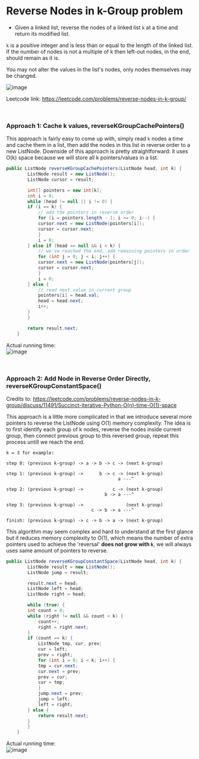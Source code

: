 # Reverse Nodes in k-Group problem
* Given a linked list, reverse the nodes of a linked list `k` at a time and return its modified list.

`k` is a positive integer and is less than or equal to the length of the linked list. If the number of nodes is not a multiple of k then left-out nodes, in the end, should remain as it is.

You may not alter the values in the list's nodes, only nodes themselves may be changed.

![image](https://user-images.githubusercontent.com/25105806/145905179-fbb05704-d3b6-42bc-bd13-a4576d89874b.png)

Leetcode link: https://leetcode.com/problems/reverse-nodes-in-k-group/

<br/>

### Approach 1: Cache k values, reverseKGroupCachePointers()
This approach is fairly easy to come up with, simply read `k` nodes a time and cache them in a list, then add the nodes in this list in reverse order to a new ListNode.
Downside of this approach is pretty straightforward: it uses O(k) space because we will store all k pointers/values in a list.

```java
public ListNode reverseKGroupCachePointers(ListNode head, int k) {
	    ListNode result = new ListNode();
	    ListNode cursor = result;

	    int[] pointers = new int[k];
	    int i = 0;
	    while (head != null || i != 0) {
		if (i == k) {
		    // add the pointers in reverse order
		    for (i = pointers.length - 1; i >= 0; i--) {
			cursor.next = new ListNode(pointers[i]);
			cursor = cursor.next;
		    }
		    i = 0;
		} else if (head == null && i < k) {
		    // we've reached the end, add remaining pointers in order
		    for (int j = 0; j < i; j++) {
			cursor.next = new ListNode(pointers[j]);
			cursor = cursor.next;
		    }
		    i = 0;
		} else {
		    // read next value in current group
		    pointers[i] = head.val;
		    head = head.next;
		    i++;
		}
	    }

	    return result.next;
	}
```
Actual running time:\
![image](https://user-images.githubusercontent.com/25105806/120912350-202f2080-c643-11eb-862d-b072b6c36b6c.png)

<br />

### Approach 2: Add Node in Reverse Order Directly, reverseKGroupConstantSpace()
Credits to: https://leetcode.com/problems/reverse-nodes-in-k-group/discuss/11491/Succinct-iterative-Python-O(n)-time-O(1)-space

This approach is a little more complicated in that we introduce several more pointers to reverse the ListNode using O(1) memory complexity. The idea is to first identify each group of k nodes, reverse the nodes inside current group, then connect previous group to this reversed group, repeat this process untill we reach the end.
```
k = 3 for example:

step 0: (previous k-group) -> a -> b -> c -> (next k-group)

step 1: (previous k-group) ->      b -> c -> (next k-group)
                                          a ---^

step 2: (previous k-group) ->           c -> (next k-group)
                                     b -> a ---^

step 3: (previous k-group) ->                (next k-group)
                                c -> b -> a ---^

finish: (previous k-group) -> c -> b -> a -> (next k-group)
```
This algorithm may seem complex and hard to understand at the first glance but it reduces memory complexity to O(1), which means the number of extra pointers used to achieve the 'reversal' **does not grow with `k`**, we will always uses same amount of pointers to reverse.

```java
public ListNode reverseKGroupConstantSpace(ListNode head, int k) {
	    ListNode result = new ListNode();
	    ListNode jump = result;

	    result.next = head;
	    ListNode left = head;
	    ListNode right = head;

	    while (true) {
		int count = 0;
		while (right != null && count < k) {
		    count++;
		    right = right.next;
		}
		if (count == k) {
		    ListNode tmp, cur, prev;
		    cur = left;
		    prev = right;
		    for (int i = 0; i < k; i++) {
			tmp = cur.next;
			cur.next = prev;
			prev = cur;
			cur = tmp;
		    }
		    jump.next = prev;
		    jump = left;
		    left = right;
		} else {
		    return result.next;
		}
	    }
	}
```

Actual running time:\
![image](https://user-images.githubusercontent.com/25105806/120912515-ad26a980-c644-11eb-9bf5-652969d3af3d.png)
